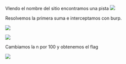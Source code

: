 VIendo el nombre del sitio encontramos una pista
![](../Imágenes/Pasted%20image%2020241106232051.png)

Resolvemos la primera suma e interceptamos con burp. 

![](../Imágenes/Pasted%20image%2020241106232114.png)


![](../Imágenes/Pasted%20image%2020241106232149.png)

Cambiamos la n por 100 y obtenemos el flag

![](../Imágenes/Pasted%20image%2020241106232222.png)

